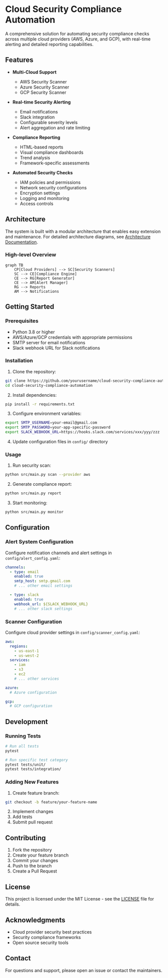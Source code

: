 # Cloud Security Compliance Automation

A comprehensive solution for automating security compliance checks across multiple cloud providers (AWS, Azure, and GCP), with real-time alerting and detailed reporting capabilities.

## Features

- **Multi-Cloud Support**
  - AWS Security Scanner
  - Azure Security Scanner
  - GCP Security Scanner

- **Real-time Security Alerting**
  - Email notifications
  - Slack integration
  - Configurable severity levels
  - Alert aggregation and rate limiting

- **Compliance Reporting**
  - HTML-based reports
  - Visual compliance dashboards
  - Trend analysis
  - Framework-specific assessments

- **Automated Security Checks**
  - IAM policies and permissions
  - Network security configurations
  - Encryption settings
  - Logging and monitoring
  - Access controls

## Architecture

The system is built with a modular architecture that enables easy extension and maintenance. For detailed architecture diagrams, see [Architecture Documentation](docs/architecture.md).

### High-level Overview

```mermaid
graph TB
    CP[Cloud Providers] --> SC[Security Scanners]
    SC --> CE[Compliance Engine]
    CE --> RG[Report Generator]
    CE --> AM[Alert Manager]
    RG --> Reports
    AM --> Notifications
```

## Getting Started

### Prerequisites

- Python 3.8 or higher
- AWS/Azure/GCP credentials with appropriate permissions
- SMTP server for email notifications
- Slack webhook URL for Slack notifications

### Installation

1. Clone the repository:
```bash
git clone https://github.com/yourusername/cloud-security-compliance-automation.git
cd cloud-security-compliance-automation
```

2. Install dependencies:
```bash
pip install -r requirements.txt
```

3. Configure environment variables:
```bash
export SMTP_USERNAME=your-email@gmail.com
export SMTP_PASSWORD=your-app-specific-password
export SLACK_WEBHOOK_URL=https://hooks.slack.com/services/xxx/yyy/zzz
```

4. Update configuration files in `config/` directory

### Usage

1. Run security scan:
```bash
python src/main.py scan --provider aws
```

2. Generate compliance report:
```bash
python src/main.py report
```

3. Start monitoring:
```bash
python src/main.py monitor
```

## Configuration

### Alert System Configuration

Configure notification channels and alert settings in `config/alert_config.yaml`:

```yaml
channels:
  - type: email
    enabled: true
    smtp_host: smtp.gmail.com
    # ... other email settings

  - type: slack
    enabled: true
    webhook_url: ${SLACK_WEBHOOK_URL}
    # ... other slack settings
```

### Scanner Configuration

Configure cloud provider settings in `config/scanner_config.yaml`:

```yaml
aws:
  regions:
    - us-east-1
    - us-west-2
  services:
    - iam
    - s3
    - ec2
    # ... other services

azure:
  # Azure configuration

gcp:
  # GCP configuration
```

## Development

### Running Tests

```bash
# Run all tests
pytest

# Run specific test category
pytest tests/unit/
pytest tests/integration/
```

### Adding New Features

1. Create feature branch:
```bash
git checkout -b feature/your-feature-name
```

2. Implement changes
3. Add tests
4. Submit pull request

## Contributing

1. Fork the repository
2. Create your feature branch
3. Commit your changes
4. Push to the branch
5. Create a Pull Request

## License

This project is licensed under the MIT License - see the [LICENSE](LICENSE) file for details.

## Acknowledgments

- Cloud provider security best practices
- Security compliance frameworks
- Open source security tools

## Contact

For questions and support, please open an issue or contact the maintainers. 